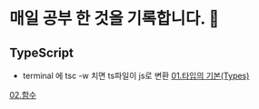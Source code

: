 # 매일 공부 한 것을 기록합니다. 🐌

## TypeScript
- terminal 에 tsc -w 치면 ts파일이 js로 변환
[01.타입의 기본(Types)](./TypeScript/01.%ED%83%80%EC%9E%85%EA%B8%B0%EB%B3%B8(Types).md)

[02.함수](./TypeScript/02.%ED%95%A8%EC%88%98.md)
